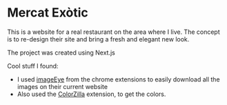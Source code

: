 # Mercat Exòtic
This is a website for a real restaurant on the area where I live.
The concept is to re-design their site and bring a fresh and elegant new look. 

The project was created using Next.js


Cool stuff I found:
- I used [imageEye](https://chromewebstore.google.com/detail/descargador-de-im%C3%A1genes-i/agionbommeaifngbhincahgmoflcikhm) from the chrome extensions to easily download all the images on their current website
- Also used the [ColorZilla](https://chromewebstore.google.com/detail/colorzilla/bhlhnicpbhignbdhedgjhgdocnmhomnp) extension, to get the colors.
